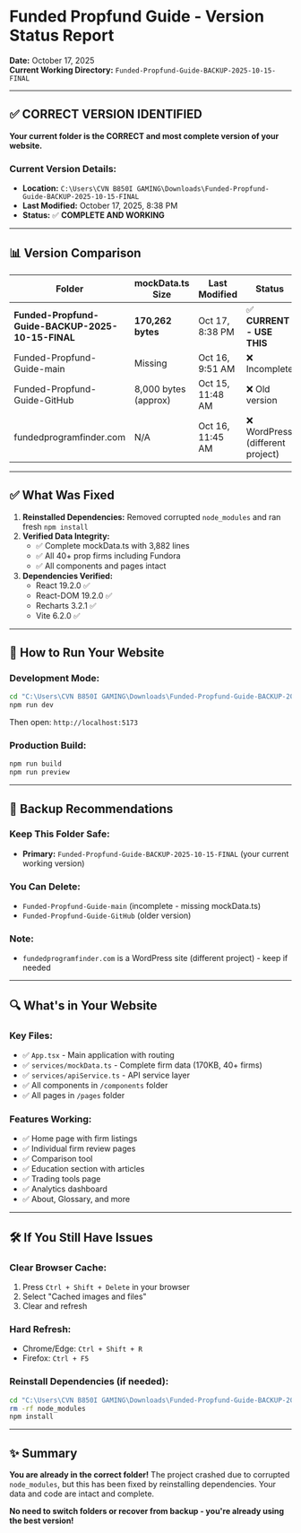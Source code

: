 # Funded Propfund Guide - Version Status Report

**Date:** October 17, 2025  
**Current Working Directory:** `Funded-Propfund-Guide-BACKUP-2025-10-15-FINAL`

---

## ✅ CORRECT VERSION IDENTIFIED

**Your current folder is the CORRECT and most complete version of your website.**

### Current Version Details:
- **Location:** `C:\Users\CVN B850I GAMING\Downloads\Funded-Propfund-Guide-BACKUP-2025-10-15-FINAL`
- **Last Modified:** October 17, 2025, 8:38 PM
- **Status:** ✅ **COMPLETE AND WORKING**

---

## 📊 Version Comparison

| Folder | mockData.ts Size | Last Modified | Status |
|--------|-----------------|---------------|--------|
| **Funded-Propfund-Guide-BACKUP-2025-10-15-FINAL** | **170,262 bytes** | Oct 17, 8:38 PM | ✅ **CURRENT - USE THIS** |
| Funded-Propfund-Guide-main | Missing | Oct 16, 9:51 AM | ❌ Incomplete |
| Funded-Propfund-Guide-GitHub | 8,000 bytes (approx) | Oct 15, 11:48 AM | ❌ Old version |
| fundedprogramfinder.com | N/A | Oct 16, 11:45 AM | ❌ WordPress (different project) |

---

## ✅ What Was Fixed

1. **Reinstalled Dependencies:** Removed corrupted `node_modules` and ran fresh `npm install`
2. **Verified Data Integrity:** 
   - ✅ Complete mockData.ts with 3,882 lines
   - ✅ All 40+ prop firms including Fundora
   - ✅ All components and pages intact
3. **Dependencies Verified:**
   - React 19.2.0 ✅
   - React-DOM 19.2.0 ✅
   - Recharts 3.2.1 ✅
   - Vite 6.2.0 ✅

---

## 🚀 How to Run Your Website

### Development Mode:
```bash
cd "C:\Users\CVN B850I GAMING\Downloads\Funded-Propfund-Guide-BACKUP-2025-10-15-FINAL"
npm run dev
```
Then open: `http://localhost:5173`

### Production Build:
```bash
npm run build
npm run preview
```

---

## 📁 Backup Recommendations

### Keep This Folder Safe:
- **Primary:** `Funded-Propfund-Guide-BACKUP-2025-10-15-FINAL` (your current working version)

### You Can Delete:
- `Funded-Propfund-Guide-main` (incomplete - missing mockData.ts)
- `Funded-Propfund-Guide-GitHub` (older version)

### Note:
- `fundedprogramfinder.com` is a WordPress site (different project) - keep if needed

---

## 🔍 What's in Your Website

### Key Files:
- ✅ `App.tsx` - Main application with routing
- ✅ `services/mockData.ts` - Complete firm data (170KB, 40+ firms)
- ✅ `services/apiService.ts` - API service layer
- ✅ All components in `/components` folder
- ✅ All pages in `/pages` folder

### Features Working:
- ✅ Home page with firm listings
- ✅ Individual firm review pages
- ✅ Comparison tool
- ✅ Education section with articles
- ✅ Trading tools page
- ✅ Analytics dashboard
- ✅ About, Glossary, and more

---

## 🛠️ If You Still Have Issues

### Clear Browser Cache:
1. Press `Ctrl + Shift + Delete` in your browser
2. Select "Cached images and files"
3. Clear and refresh

### Hard Refresh:
- Chrome/Edge: `Ctrl + Shift + R`
- Firefox: `Ctrl + F5`

### Reinstall Dependencies (if needed):
```bash
cd "C:\Users\CVN B850I GAMING\Downloads\Funded-Propfund-Guide-BACKUP-2025-10-15-FINAL"
rm -rf node_modules
npm install
```

---

## ✨ Summary

**You are already in the correct folder!** The project crashed due to corrupted `node_modules`, but this has been fixed by reinstalling dependencies. Your data and code are intact and complete.

**No need to switch folders or recover from backup - you're already using the best version!**

